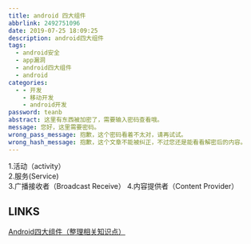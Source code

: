 ```yaml
---
title: android 四大组件
abbrlink: 2492751096
date: 2019-07-25 18:09:25
description: android四大组件
tags:
  - android安全
  - app漏洞
  - android四大组件
  - android
categories:
  - - 开发
    - 移动开发
    - android开发
password: teanb
abstract: 这里有东西被加密了，需要输入密码查看哦。
message: 您好，这里需要密码。
wrong_pass_message: 抱歉，这个密码看着不太对，请再试试。
wrong_hash_message: 抱歉，这个文章不能被纠正，不过您还是能看看解密后的内容。
---
```


1.活动（activity）  
2.服务(Service)  
3.广播接收者（Broadcast Receive） 
4.内容提供者（Content Provider） 

## LINKS
[Android四大组件（整理相关知识点）](https://blog.csdn.net/xchaha/article/details/80398620)  